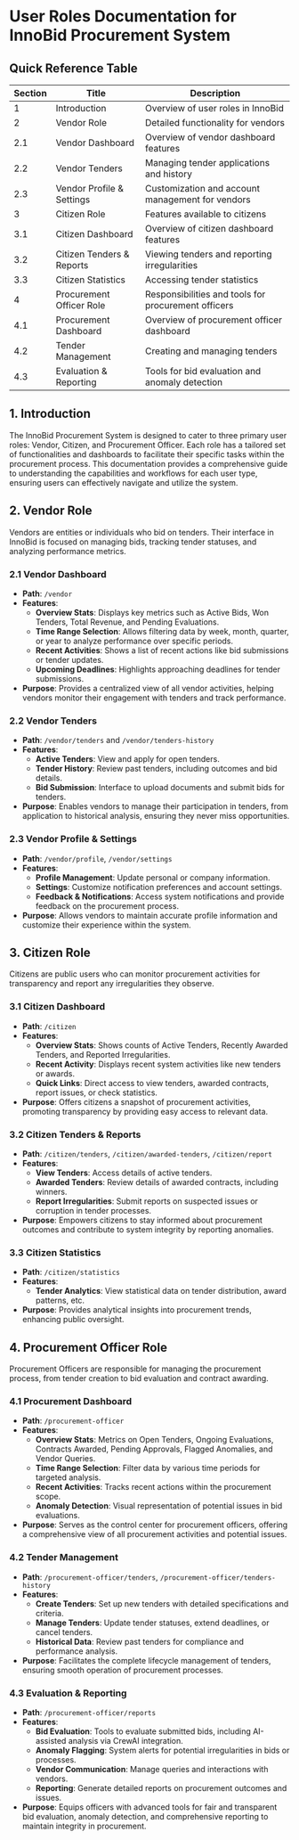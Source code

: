 # User Roles Documentation for InnoBid Procurement System

## Quick Reference Table

| Section | Title | Description |
|---------|-------|-------------|
| 1 | Introduction | Overview of user roles in InnoBid |
| 2 | Vendor Role | Detailed functionality for vendors |
| 2.1 | Vendor Dashboard | Overview of vendor dashboard features |
| 2.2 | Vendor Tenders | Managing tender applications and history |
| 2.3 | Vendor Profile & Settings | Customization and account management for vendors |
| 3 | Citizen Role | Features available to citizens |
| 3.1 | Citizen Dashboard | Overview of citizen dashboard features |
| 3.2 | Citizen Tenders & Reports | Viewing tenders and reporting irregularities |
| 3.3 | Citizen Statistics | Accessing tender statistics |
| 4 | Procurement Officer Role | Responsibilities and tools for procurement officers |
| 4.1 | Procurement Dashboard | Overview of procurement officer dashboard |
| 4.2 | Tender Management | Creating and managing tenders |
| 4.3 | Evaluation & Reporting | Tools for bid evaluation and anomaly detection |

## 1. Introduction

The InnoBid Procurement System is designed to cater to three primary user roles: Vendor, Citizen, and Procurement Officer. Each role has a tailored set of functionalities and dashboards to facilitate their specific tasks within the procurement process. This documentation provides a comprehensive guide to understanding the capabilities and workflows for each user type, ensuring users can effectively navigate and utilize the system.

## 2. Vendor Role

Vendors are entities or individuals who bid on tenders. Their interface in InnoBid is focused on managing bids, tracking tender statuses, and analyzing performance metrics.

### 2.1 Vendor Dashboard
- **Path**: `/vendor`
- **Features**:
  - **Overview Stats**: Displays key metrics such as Active Bids, Won Tenders, Total Revenue, and Pending Evaluations.
  - **Time Range Selection**: Allows filtering data by week, month, quarter, or year to analyze performance over specific periods.
  - **Recent Activities**: Shows a list of recent actions like bid submissions or tender updates.
  - **Upcoming Deadlines**: Highlights approaching deadlines for tender submissions.
- **Purpose**: Provides a centralized view of all vendor activities, helping vendors monitor their engagement with tenders and track performance.

### 2.2 Vendor Tenders
- **Path**: `/vendor/tenders` and `/vendor/tenders-history`
- **Features**:
  - **Active Tenders**: View and apply for open tenders.
  - **Tender History**: Review past tenders, including outcomes and bid details.
  - **Bid Submission**: Interface to upload documents and submit bids for tenders.
- **Purpose**: Enables vendors to manage their participation in tenders, from application to historical analysis, ensuring they never miss opportunities.

### 2.3 Vendor Profile & Settings
- **Path**: `/vendor/profile`, `/vendor/settings`
- **Features**:
  - **Profile Management**: Update personal or company information.
  - **Settings**: Customize notification preferences and account settings.
  - **Feedback & Notifications**: Access system notifications and provide feedback on the procurement process.
- **Purpose**: Allows vendors to maintain accurate profile information and customize their experience within the system.

## 3. Citizen Role

Citizens are public users who can monitor procurement activities for transparency and report any irregularities they observe.

### 3.1 Citizen Dashboard
- **Path**: `/citizen`
- **Features**:
  - **Overview Stats**: Shows counts of Active Tenders, Recently Awarded Tenders, and Reported Irregularities.
  - **Recent Activity**: Displays recent system activities like new tenders or awards.
  - **Quick Links**: Direct access to view tenders, awarded contracts, report issues, or check statistics.
- **Purpose**: Offers citizens a snapshot of procurement activities, promoting transparency by providing easy access to relevant data.

### 3.2 Citizen Tenders & Reports
- **Path**: `/citizen/tenders`, `/citizen/awarded-tenders`, `/citizen/report`
- **Features**:
  - **View Tenders**: Access details of active tenders.
  - **Awarded Tenders**: Review details of awarded contracts, including winners.
  - **Report Irregularities**: Submit reports on suspected issues or corruption in tender processes.
- **Purpose**: Empowers citizens to stay informed about procurement outcomes and contribute to system integrity by reporting anomalies.

### 3.3 Citizen Statistics
- **Path**: `/citizen/statistics`
- **Features**:
  - **Tender Analytics**: View statistical data on tender distribution, award patterns, etc.
- **Purpose**: Provides analytical insights into procurement trends, enhancing public oversight.

## 4. Procurement Officer Role

Procurement Officers are responsible for managing the procurement process, from tender creation to bid evaluation and contract awarding.

### 4.1 Procurement Dashboard
- **Path**: `/procurement-officer`
- **Features**:
  - **Overview Stats**: Metrics on Open Tenders, Ongoing Evaluations, Contracts Awarded, Pending Approvals, Flagged Anomalies, and Vendor Queries.
  - **Time Range Selection**: Filter data by various time periods for targeted analysis.
  - **Recent Activities**: Tracks recent actions within the procurement scope.
  - **Anomaly Detection**: Visual representation of potential issues in bid evaluations.
- **Purpose**: Serves as the control center for procurement officers, offering a comprehensive view of all procurement activities and potential issues.

### 4.2 Tender Management
- **Path**: `/procurement-officer/tenders`, `/procurement-officer/tenders-history`
- **Features**:
  - **Create Tenders**: Set up new tenders with detailed specifications and criteria.
  - **Manage Tenders**: Update tender statuses, extend deadlines, or cancel tenders.
  - **Historical Data**: Review past tenders for compliance and performance analysis.
- **Purpose**: Facilitates the complete lifecycle management of tenders, ensuring smooth operation of procurement processes.

### 4.3 Evaluation & Reporting
- **Path**: `/procurement-officer/reports`
- **Features**:
  - **Bid Evaluation**: Tools to evaluate submitted bids, including AI-assisted analysis via CrewAI integration.
  - **Anomaly Flagging**: System alerts for potential irregularities in bids or processes.
  - **Vendor Communication**: Manage queries and interactions with vendors.
  - **Reporting**: Generate detailed reports on procurement outcomes and issues.
- **Purpose**: Equips officers with advanced tools for fair and transparent bid evaluation, anomaly detection, and comprehensive reporting to maintain integrity in procurement.
